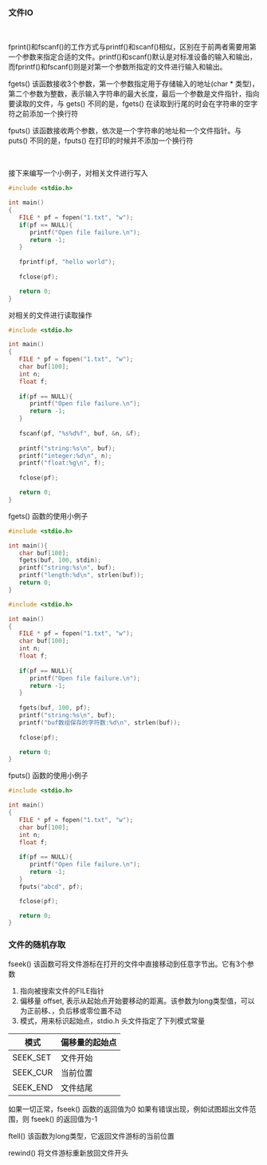 
### 文件IO

<br/>

fprint()和fscanf()的工作方式与printf()和scanf()相似，区别在于前两者需要用第一个参数来指定合适的文件。printf()和scanf()默认是对标准设备的输入和输出，而fprintf()和fscanf()则是对第一个参数所指定的文件进行输入和输出。

fgets() 该函数接收3个参数，第一个参数指定用于存储输入的地址(char * 类型)，第二个参数为整数，表示输入字符串的最大长度，最后一个参数是文件指针，指向要读取的文件，与 gets() 不同的是，fgets() 在读取到行尾的时会在字符串的空字符之前添加一个换行符


fputs() 该函数接收两个参数，依次是一个字符串的地址和一个文件指针。与 puts() 不同的是，fputs() 在打印的时候并不添加一个换行符

<br/>

接下来编写一个小例子，对相关文件进行写入

```c
#include <stdio.h>

int main()
{
   FILE * pf = fopen("1.txt", "w");
   if(pf == NULL){
      printf("Open file failure.\n");
      return -1;
   }
   
   fprintf(pf, "hello world");
   
   fclose(pf);

   return 0;
}
```

对相关的文件进行读取操作

```c
#include <stdio.h>

int main()
{
   FILE * pf = fopen("1.txt", "w");
   char buf[100];
   int n;
   float f;
   
   if(pf == NULL){
      printf("Open file failure.\n");
      return -1;
   }
   
   fscanf(pf, "%s%d%f", buf, &n, &f);
   
   printf("string:%s\n", buf);
   printf("integer:%d\n", n);
   printf("float:%g\n", f);
   
   fclose(pf);

   return 0;
}
```

fgets() 函数的使用小例子

```c
#include <stdio.h>

int main(){
   char buf[100];
   fgets(buf, 100, stdin);
   printf("string:%s\n", buf);
   printf("length:%d\n", strlen(buf));
   return 0;  
}
```


```c
#include <stdio.h>

int main()
{
   FILE * pf = fopen("1.txt", "w");
   char buf[100];
   int n;
   float f;
   
   if(pf == NULL){
      printf("Open file failure.\n");
      return -1;
   }
   
   fgets(buf, 100, pf);
   printf("string:%s\n", buf);
   printf("buf数组保存的字符数:%d\n", strlen(buf));
   
   fclose(pf);

   return 0;
}
```

fputs() 函数的使用小例子

```c
#include <stdio.h>

int main()
{
   FILE * pf = fopen("1.txt", "w");
   char buf[100];
   int n;
   float f;
   
   if(pf == NULL){
      printf("Open file failure.\n");
      return -1;
   }
   fputs("abcd", pf);   

   fclose(pf);

   return 0;
}
```

### 文件的随机存取

fseek() 该函数可将文件游标在打开的文件中直接移动到任意字节出。它有3个参数
1) 指向被搜索文件的FILE指针
2) 偏移量 offset, 表示从起始点开始要移动的距离。该参数为long类型值，可以为正前移、，负后移或零位置不动
3) 模式，用来标识起始点，stdio.h 头文件指定了下列模式常量

| 模式 | 偏移量的起始点 |
|------|----------------|
| SEEK_SET | 文件开始   |
| SEEK_CUR | 当前位置   |
| SEEK_END | 文件结尾   |

如果一切正常，fseek() 函数的返回值为0 如果有错误出现，例如试图超出文件范围，则 fseek() 的返回值为-1

ftell() 该函数为long类型，它返回文件游标的当前位置 

rewind() 将文件游标重新放回文件开头

